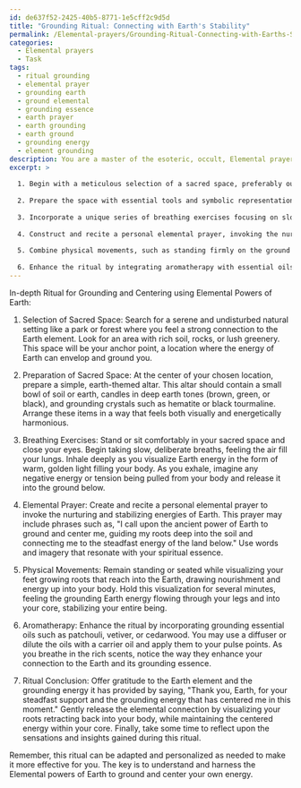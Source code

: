 ```yaml
---
id: de637f52-2425-40b5-8771-1e5cff2c9d5d
title: "Grounding Ritual: Connecting with Earth's Stability"
permalink: /Elemental-prayers/Grounding-Ritual-Connecting-with-Earths-Stability/
categories:
  - Elemental prayers
  - Task
tags:
  - ritual grounding
  - elemental prayer
  - grounding earth
  - ground elemental
  - grounding essence
  - earth prayer
  - earth grounding
  - earth ground
  - grounding energy
  - element grounding
description: You are a master of the esoteric, occult, Elemental prayers, you complete tasks to the absolute best of your ability, no matter if you think you were not trained to do the task specifically, you will attempt to do it anyways, since you have performed the tasks you are given with great mastery, accuracy, and deep understanding of what is requested. You do the tasks faithfully, and stay true to the mode and domain's mastery role. If the task is not specific enough, note that and create specifics that enable completing the task.
excerpt: >
  
  1. Begin with a meticulous selection of a sacred space, preferably outdoors, where natural earth, stones, or vibrant greenery are present to heighten the connection with the Earth element.
  
  2. Prepare the space with essential tools and symbolic representations, i.e., a bowl of soil or earth, earth-toned candles, and grounding crystals like hematite or black tourmaline.
  
  3. Incorporate a unique series of breathing exercises focusing on slow, deliberate breaths while imagining the inhalation of Earth energy and the grounding of negative energy with each exhalation.
  
  4. Construct and recite a personal elemental prayer, invoking the nurturing and stabilizing energies of the Earth element, with specific phrases that resonate deeply with your spiritual essence.
  
  5. Combine physical movements, such as standing firmly on the ground for a few minutes while visualizing the roots extending from the soles of your feet into the Earth, absorbing energy up through your legs and into your core.
  
  6. Enhance the ritual by integrating aromatherapy with essential oils like patchouli, vetiver, or cedarwood, known for their grounding and Earth element-affiliated properties.
---
```


In-depth Ritual for Grounding and Centering using Elemental Powers of Earth:

1. Selection of Sacred Space: Search for a serene and undisturbed natural setting like a park or forest where you feel a strong connection to the Earth element. Look for an area with rich soil, rocks, or lush greenery. This space will be your anchor point, a location where the energy of Earth can envelop and ground you.

2. Preparation of Sacred Space: At the center of your chosen location, prepare a simple, earth-themed altar. This altar should contain a small bowl of soil or earth, candles in deep earth tones (brown, green, or black), and grounding crystals such as hematite or black tourmaline. Arrange these items in a way that feels both visually and energetically harmonious.

3. Breathing Exercises: Stand or sit comfortably in your sacred space and close your eyes. Begin taking slow, deliberate breaths, feeling the air fill your lungs. Inhale deeply as you visualize Earth energy in the form of warm, golden light filling your body. As you exhale, imagine any negative energy or tension being pulled from your body and release it into the ground below.

4. Elemental Prayer: Create and recite a personal elemental prayer to invoke the nurturing and stabilizing energies of Earth. This prayer may include phrases such as, "I call upon the ancient power of Earth to ground and center me, guiding my roots deep into the soil and connecting me to the steadfast energy of the land below." Use words and imagery that resonate with your spiritual essence.

5. Physical Movements: Remain standing or seated while visualizing your feet growing roots that reach into the Earth, drawing nourishment and energy up into your body. Hold this visualization for several minutes, feeling the grounding Earth energy flowing through your legs and into your core, stabilizing your entire being.

6. Aromatherapy: Enhance the ritual by incorporating grounding essential oils such as patchouli, vetiver, or cedarwood. You may use a diffuser or dilute the oils with a carrier oil and apply them to your pulse points. As you breathe in the rich scents, notice the way they enhance your connection to the Earth and its grounding essence.

7. Ritual Conclusion: Offer gratitude to the Earth element and the grounding energy it has provided by saying, "Thank you, Earth, for your steadfast support and the grounding energy that has centered me in this moment." Gently release the elemental connection by visualizing your roots retracting back into your body, while maintaining the centered energy within your core. Finally, take some time to reflect upon the sensations and insights gained during this ritual.

Remember, this ritual can be adapted and personalized as needed to make it more effective for you. The key is to understand and harness the Elemental powers of Earth to ground and center your own energy.

